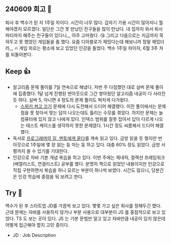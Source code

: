 ## 240609 회고 💬
퇴사 후 백수가 된 지 1주일 차이다. 시간이 너무 많다. 갑자기 가용 시간이 많아지니 뭘 해야겠지 모르겠다. 일단은 그간 못 만났던 친구들을 많이 만났다. 내 집까지 와서 퇴사 파티까지 해주는 친구들이 있다니,,, 아주 고마웠다. 😘 그리고 다음으로는 지금까지 묵혀두고 못 했었던 게임들을 좀 했다. 요즘 디아블로가 재밌다는데 해보니까 정말 재밌더라,,, 🔥 게임 외로는 평소에 보고 있었던 인강을 들었다. 백수 1주일 차이자, 6월 3주 차를 되돌아본다.

## Keep 👍
- 알고리즘 문제 풀이를 7일 연속으로 해냈다. 저번 주 다짐했던 대로 실버 문제 풀이에 집중했다. 1달 넘게 진행된 번아웃으로 그간 쌓아뒀던 알고리즘 내공이 다 사라진듯 하다. 실버 5, 아니면 4 정도의 문제 풀이도 벅차게 다가왔다. 
	- [스위키 켜고 끄기](https://www.acmicpc.net/problem/1244) 문제에 다시 도전해서 드디어 해결했다. 이전 풀이에서는 문제점을 못 찾아서 맞는 답이 나오는데도 틀리는 수모를 겪었다. 하지만 문제는 늘 컴퓨터에 있지 않고 나에게 있다. 인덱스 범위를 잘못 잡아서 답이 다르게 나오는 테스트 케이스를 생각하지 못한 문제였다. 1시간 정도 씨름해서 드디어 해결했다.
- 독서로 [프로그래머의 길, 멘토에게 묻다](https://product.kyobobook.co.kr/detail/S000001469857)를 계속 읽고 있다. 금방 읽을 듯 했지만 번아웃으로 1주일에 몇 장 읽는 둥 마는 둥 하고 있다. 대충 60% 정도 읽었다. 금방 서평까지 쓸 수 있기를 기대한다.
- 인강으로 자바 기본 개념 복습을 하고 있다. 이번 주에는 제네릭, 컬렉션 프레임워크(배열리스트, 연결리스트) 공부를 했다. 분명히 책으로 읽었던 내용이지만 인강으로 직접 구현하면서 복습을 하니 모르는 부분이 하나씩 보였다. 시간도 많으니, 당분간은 인강 학습에 중점을 둬 보려고 한다.

## Try 🧚
백수가 된 후 스타트업 JD를 가끔씩 보고 있다. 몇몇 가고 싶은 회사를 정해두긴 했다. 근데 문제는 자바를 사용하지 않거나 부분 사용으로 대부분이 JS 를 중점적으로 보고 있었다. TS 도 보는 곳이 있다. JS 는 기본 문법만 알고 있고 자바만큼 내공이 있지 않은데 어떻게 접근해야 할지 고민 중이다. 

* JD : Job Description